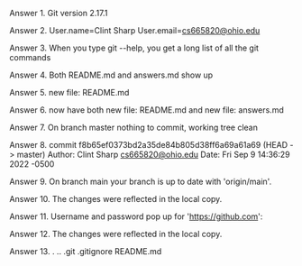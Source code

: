 Answer 1. Git version 2.17.1

Answer 2. User.name=Clint Sharp  User.email=cs665820@ohio.edu

Answer 3. When you type git --help, you get a long list of all the git commands

Answer 4. Both README.md and answers.md show up

Answer 5. new file:  README.md

Answer 6. now have both new file:  README.md and new file: answers.md

Answer 7. On branch master nothing to commit, working tree clean

Answer 8. commit f8b65ef0373bd2a35de84b805d38ff6a69a61a69 (HEAD -> master)
Author: Clint Sharp <cs665820@ohio.edu>
Date:   Fri Sep 9 14:36:29 2022 -0500

Answer 9. On branch main your branch is up to date with 'origin/main'.

Answer 10. The changes were reflected in the local copy.

Answer 11. Username and password pop up for 'https://github.com':

Answer 12. The changes were reflected in the local copy.

Answer 13. .  ..  .git  .gitignore  README.md

